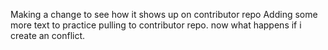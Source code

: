 Making a change to see how it shows up on contributor repo
Adding some more text to practice pulling to contributor repo.
now what happens if i create an conflict.
